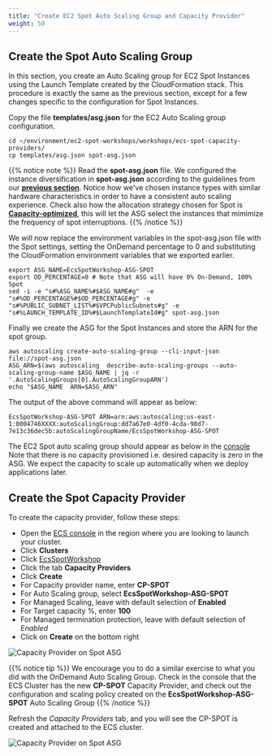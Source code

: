 ```yaml
---
title: "Create EC2 Spot Auto Scaling Group and Capacity Provider"
weight: 50
---
```


## Create the Spot Auto Scaling Group

In this section, you create an Auto Scaling group for EC2 Spot Instances using the Launch Template created by the CloudFormation stack. This procedure is exactly the same as the previous section, except for a few changes specific to the configuration for Spot Instances. 

Copy the file **templates/asg.json** for the EC2 Auto Scaling group configuration.

```
cd ~/environment/ec2-spot-workshops/workshops/ecs-spot-capacity-providers/
cp templates/asg.json spot-asg.json
```

{{% notice note %}}
Read the **spot-asg.json** file. We configured the instance diversification in **spot-asg.json** according to the guidelines from our **[previous section](/ecs-spot-capacity-providers/module-1/selecting_spot_instance_types.html)**. Notice how we've chosen instance types with similar hardware characteristics in order to have a consistent auto scaling experience. Check also how the allocation strategy chosen for Spot is **[Capacity-optimized](https://aws.amazon.com/blogs/aws/capacity-optimized-spot-instance-allocation-in-action-at-mobileye-and-skyscanner/)**, this will let the ASG select the instances that mimimize the frequency of spot interruptions.
{{% /notice %}}

We will now replace the environment variables in the spot-asg.json file with the Spot settings, setting the OnDemand percentage to 0 and substituting the CloudFormation environment variables that we exported earlier.


```
export ASG_NAME=EcsSpotWorkshop-ASG-SPOT
export OD_PERCENTAGE=0 # Note that ASG will have 0% On-Demand, 100% Spot
sed -i -e "s#%ASG_NAME%#$ASG_NAME#g"  -e "s#%OD_PERCENTAGE%#$OD_PERCENTAGE#g" -e "s#%PUBLIC_SUBNET_LIST%#$VPCPublicSubnets#g" -e "s#%LAUNCH_TEMPLATE_ID%#$LaunchTemplateId#g" spot-asg.json
```

Finally we create the ASG for the Spot Instances and store the ARN for the spot group.

```
aws autoscaling create-auto-scaling-group --cli-input-json  file://spot-asg.json
ASG_ARN=$(aws autoscaling  describe-auto-scaling-groups --auto-scaling-group-name $ASG_NAME | jq -r '.AutoScalingGroups[0].AutoScalingGroupARN')
echo "$ASG_NAME  ARN=$ASG_ARN"
```

The output of the above command will appear as below:

```plaintext
EcsSpotWorkshop-ASG-SPOT ARN=arn:aws:autoscaling:us-east-1:0004746XXXX:autoScalingGroup:dd7a67e0-4df0-4cda-98d7-7e13c36dec5b:autoScalingGroupName/EcsSpotWorkshop-ASG-SPOT
```

The EC2 Spot auto scaling group should appear as below in the [console](https://console.aws.amazon.com/ec2autoscaling/home?#/details/EcsSpotWorkshop-ASG-SPOT?view=details) Note that there is no capacity provisioned i.e. desired capacity is zero in the ASG. We expect the capacity to scale up automatically when we deploy applications later.

<!-- We've already done this exercise, this bit does not add much at this stage. Ready for removal.
![EC2 Spot ASG](/images/ecs-spot-capacity-providers/asg_spot_initial_view_1.png)

Also note that there are no scaling policies attached to this Auto scaling group.

![EC2 Spot ASG](/images/ecs-spot-capacity-providers/asg_spot_initial_view_2.png)
-->

## Create the Spot Capacity Provider

To create the capacity provider, follow these steps:

* Open the [ECS console](https://console.aws.amazon.com/ecs/home) in the region where you are looking to launch your cluster.
* Click **Clusters**
* Click [EcsSpotWorkshop](https://console.aws.amazon.com/ecs/home?#/clusters/EcsSpotWorkshop)
* Click the tab **Capacity Providers**
* Click **Create**
* For Capacity provider name, enter **CP-SPOT**
* For Auto Scaling group, select **EcsSpotWorkshop-ASG-SPOT**
* For Managed Scaling, leave with default selection of **Enabled**
* For Target capacity %, enter **100**
* For Managed termination protection, leave with default selection of *Enabled*
* Click on **Create** on the bottom right 


![Capacity Provider on Spot ASG](/images/ecs-spot-capacity-providers/CP_SPOT.png)

{{% notice tip %}}
We encourage you to do a similar exercise to what you did with the OnDemand Auto Scaling Group. Check in the console that the 
ECS Cluster has the new **CP-SPOT** Capacity Provider, and check out the configuration and scaling policy created on the **EcsSpotWorkshop-ASG-SPOT**
Auto Scaling Group
{{% /notice %}}

Refresh the *Capacity Providers* tab, and you will see the CP-SPOT is created and attached to the ECS cluster.

![Capacity Provider on Spot ASG](/images/ecs-spot-capacity-providers/CP-SPOT.png)

<!-- doesn't add much after we have done previous exercises
Also note, that the capacity provider creates a target tracking policy on the EcsSpotWorkshop-ASG-SPOT. 
Go to the [AWS EC2 Console](https://console.aws.amazon.com/ec2autoscaling/home?#/details/EcsSpotWorkshop-ASG-SPOT?view=scaling) and select the Automatic Scaling tab on the EcsSpotWorkshop-ASG-SPOT ASG.

![Spot ASG](/images/ecs-spot-capacity-providers/asg_spot_with_cp_view_1.png)
--> 